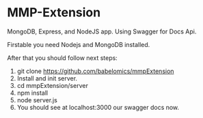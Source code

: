 # MMP-Extension
MongoDB, Express, and NodeJS app. Using Swagger for Docs Api.

Firstable you need Nodejs and MongoDB installed.

After that you should follow next steps:
1. git clone https://github.com/babelomics/mmpExtension
2. Install and init server.
3. cd mmpExtension/server
4. npm install
5. node server.js
6. You should see at localhost:3000 our swagger docs now.
